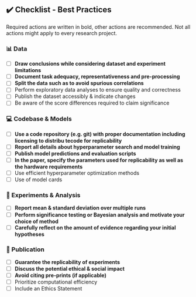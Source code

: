 ## :heavy_check_mark: Checklist - Best Practices

Required actions are written in bold, other actions are recommended. Not all actions might apply to every research
project.

### :bar_chart: Data

- [ ] **Draw conclusions while considering dataset and experiment limitations**
- [ ] **Document task adequacy, representativeness and pre-processing**
- [ ] **Split the data such as to avoid spurious correlations**
- [ ] Perform exploratory data analyses to ensure quality and correctness
- [ ] Publish the dataset accessibly & indicate changes
- [ ] Be aware of the score differences required to claim significance

### :computer: Codebase & Models

- [ ] **Use a code repository (e.g. git) with proper documentation including licensing to distribu tecode for replicability** 
- [ ] **Report all details about hyperparameter search and model training**
- [ ] **Publish model predictions and evaluation scripts**
- [ ] **In the paper, specify the parameters used for replicability as well as the hardware requirements**
- [ ] Use efficient hyperparameter optimization methods
- [ ] Use of model cards

### :microscope: Experiments & Analysis

- [ ] **Report mean & standard deviation over multiple runs**
- [ ] **Perform significance testing or Bayesian analysis and motivate your choice of method**
- [ ] **Carefully reflect on the amount of evidence regarding your initial hypotheses**

### :page_facing_up: Publication 

- [ ] **Guarantee the replicability of experiments** 
- [ ] **Discuss the potential ethical & social impact**
- [ ] **Avoid citing pre-prints (if applicable)**
- [ ] Prioritize computational efficiency 
- [ ] Include an Ethics Statement
